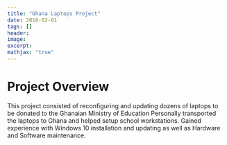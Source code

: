```yaml
---
title: "Ghana Laptops Project"
date: 2016-02-01
tags: []
header:
image:
excerpt:
mathjax: "true"
---
```


# Project Overview
This project consisted of reconfiguring and updating dozens of laptops to be donated to the Ghanaian Ministry of Education
Personally transported the laptops to Ghana and helped setup school workstations.
Gained experience with Windows 10 installation and updating as well as Hardware and Software maintenance.
